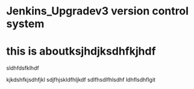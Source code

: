 # Jenkins_Upgradev3 version control system
# this is aboutksjhdjksdhfkjhdf
sldhfdsfklhdf

kjkdshfkjsdhfjkl
sdjfhjskldfhljkdf
sdlfhsdlfhlsdhf
ldhflsdhflgit  


